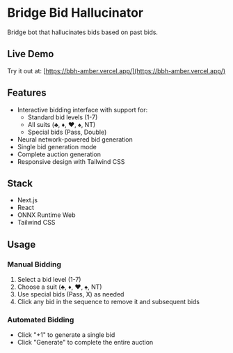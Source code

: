 # Bridge Bid Hallucinator
Bridge bot that hallucinates bids based on past bids.

## Live Demo

Try it out at: [https://bbh-amber.vercel.app/](https://bbh-amber.vercel.app/)

## Features

- Interactive bidding interface with support for:
  - Standard bid levels (1-7)
  - All suits (♣, ♦, ♥, ♠, NT)
  - Special bids (Pass, Double)
- Neural network-powered bid generation
- Single bid generation mode
- Complete auction generation
- Responsive design with Tailwind CSS

## Stack

- Next.js
- React
- ONNX Runtime Web
- Tailwind CSS

## Usage

### Manual Bidding
1. Select a bid level (1-7)
2. Choose a suit (♣, ♦, ♥, ♠, NT)
3. Use special bids (Pass, X) as needed
4. Click any bid in the sequence to remove it and subsequent bids

### Automated Bidding
- Click "+1" to generate a single bid
- Click "Generate" to complete the entire auction
